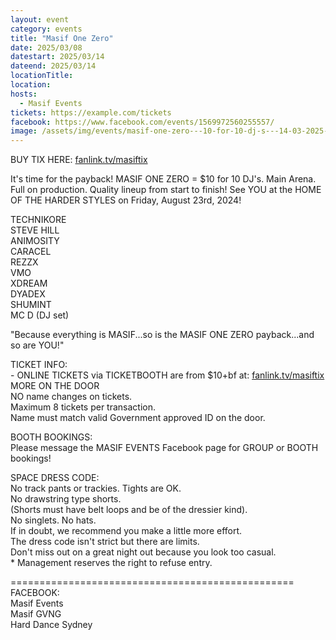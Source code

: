 ```yaml
---
layout: event
category: events
title: "Masif One Zero"
date: 2025/03/08
datestart: 2025/03/14
dateend: 2025/03/14
locationTitle:
location:
hosts:
  - Masif Events
tickets: https://example.com/tickets
facebook: https://www.facebook.com/events/1569972560255557/
image: /assets/img/events/masif-one-zero---10-for-10-dj-s---14-03-2025-.jpg
---
```


BUY TIX HERE: [fanlink.tv/masiftix](https://l.facebook.com/l.php?u=http%3A%2F%2Ffanlink.tv%2Fmasiftix%3Ffbclid%3DIwZXh0bgNhZW0CMTAAAR3WSCnbRq9KePFSjU2pUdp1ym3C9g5jEplsDT6UZMJogtiOO-7n1k-pHbw_aem__ZJ4LyBxqdOzJE8wKmwUNg&h=AT1wCYiEQ1qctX4oYP0cKq8xNebKJl42Xa-wlGfJABy8RlfaWaqyzrSs9fOGD9h8ODZDhgvuD6b3X2dh0po0dy_Orq7lpoJTo78V4k5P--YpUz_7d5CIWlpXaf7rPI57EHwKdRkI2lvR6FxZPY_IHdQ&__tn__=q&c[0]=AT3oCRetmSrtVIyuYTiG9bbVAS1gYeLNle2eS1vbrgIc2ylE2LAD80smWpDjl8fA8xZwkz9T2baIjMn55zGuiz1mWg7Qk9Gapq0nKEMzIIQkpWa6cIV8G5ocpnN0XiEanqOa7cMEFFkQSD-9T-l00Tt3BGAwEXcH8U9eFA)

It's time for the payback! MASIF ONE ZERO = $10 for 10 DJ's. Main Arena. Full on production. Quality lineup from start to finish! See YOU at the HOME OF THE HARDER STYLES on Friday, August 23rd, 2024!

TECHNIKORE  
STEVE HILL  
ANIMOSITY  
CARACEL  
REZZX  
VMO  
XDREAM  
DYADEX  
SHUMINT  
MC D (DJ set)

"Because everything is MASIF...so is the MASIF ONE ZERO payback...and so are YOU!"

TICKET INFO:  
\- ONLINE TICKETS via TICKETBOOTH are from $10+bf at: [fanlink.tv/masiftix](https://l.facebook.com/l.php?u=http%3A%2F%2Ffanlink.tv%2Fmasiftix%3Ffbclid%3DIwZXh0bgNhZW0CMTAAAR3f1XIhqdc9MVjcwUxujxBpYJb-ozPWho-dl1YPS2hrWi-6bJ8ZZV-TsRM_aem_cdaLFYUyo1ikymrjUVDdiA&h=AT1wCYiEQ1qctX4oYP0cKq8xNebKJl42Xa-wlGfJABy8RlfaWaqyzrSs9fOGD9h8ODZDhgvuD6b3X2dh0po0dy_Orq7lpoJTo78V4k5P--YpUz_7d5CIWlpXaf7rPI57EHwKdRkI2lvR6FxZPY_IHdQ&__tn__=q&c[0]=AT3oCRetmSrtVIyuYTiG9bbVAS1gYeLNle2eS1vbrgIc2ylE2LAD80smWpDjl8fA8xZwkz9T2baIjMn55zGuiz1mWg7Qk9Gapq0nKEMzIIQkpWa6cIV8G5ocpnN0XiEanqOa7cMEFFkQSD-9T-l00Tt3BGAwEXcH8U9eFA)  
MORE ON THE DOOR  
NO name changes on tickets.  
Maximum 8 tickets per transaction.  
Name must match valid Government approved ID on the door.

BOOTH BOOKINGS:  
Please message the MASIF EVENTS Facebook page for GROUP or BOOTH bookings!

SPACE DRESS CODE:  
No track pants or trackies. Tights are OK.  
No drawstring type shorts.  
(Shorts must have belt loops and be of the dressier kind).  
No singlets. No hats.  
If in doubt, we recommend you make a little more effort.  
The dress code isn't strict but there are limits.  
Don't miss out on a great night out because you look too casual.  
\* Management reserves the right to refuse entry.

\=================================================  
FACEBOOK:  
Masif Events  
Masif GVNG  
Hard Dance Sydney
